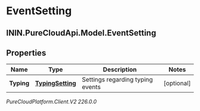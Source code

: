 # EventSetting

## ININ.PureCloudApi.Model.EventSetting

## Properties

|Name | Type | Description | Notes|
|------------ | ------------- | ------------- | -------------|
| **Typing** | [**TypingSetting**](TypingSetting) | Settings regarding typing events | [optional] |



_PureCloudPlatform.Client.V2 226.0.0_
